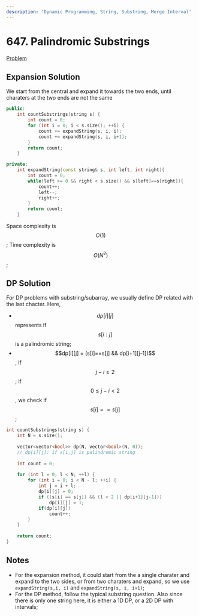 ```yaml
---
description: 'Dynamic Programming, String, Substring, Merge Interval'
---
```


# 647. Palindromic Substrings

[Problem](https://leetcode.com/problems/palindromic-substrings/)

## Expansion Solution

We start from the central and expand it towards the two ends, until charaters at the two ends are not the same
```cpp
public:
    int countSubstrings(string s) {
        int count = 0;
        for (int i = 0; i < s.size(); ++i) {
            count += expandString(s, i, i);
            count += expandString(s, i, i+1);
        }
        return count;
    }

private:
    int expandString(const string& s, int left, int right){
        int count = 0;
        while(left >= 0 && right < s.size() && s[left]==s[right]){
            count++;
            left--;
            right++;
        }
        return count;
    }
```

Space complexity is $$O(1)$$; Time complexity is $$O(N^2)$$;

## DP Solution

For DP problems with substring/subarray, we usually define DP related with the last chacter. Here, 
- $$dp[i][j]$$ represents if $$s[i:j]$$ is a palindromic string;
- $$dp[i][j] = (s[i]==s[j] && dp[i+1][j-1])$$, if $$j-i\geq2$$; if $$0\leq j-i<2$$, we check if $$s[i]==s[j]$$;

```cpp
int countSubstrings(string s) {
    int N = s.size();
    
    vector<vector<bool>> dp(N, vector<bool>(N, 0));
    // dp[i][j]: if s[i,j] is palindromic string
    
    int count = 0;
    
    for (int l = 0; l < N; ++l) {
        for (int i = 0; i < N - l; ++i) {
            int j = i + l;
            dp[i][j] = 0;
            if ((s[i] == s[j]) && (l < 2 || dp[i+1][j-1]))
                dp[i][j] = 1;
            if(dp[i][j])
                count++;
        }
    }
    
    return count;
}
```

## Notes
- For the expansion method, it could start from the a single charater and expand to the two sides, or from two charaters and expand, so we use `expandString(s,i, i)` and `expandString(s, i, i+1)`;
- For the DP method, follow the typical substring question. Also since there is only one string here, it is either a 1D DP, or a 2D DP with intervals;
